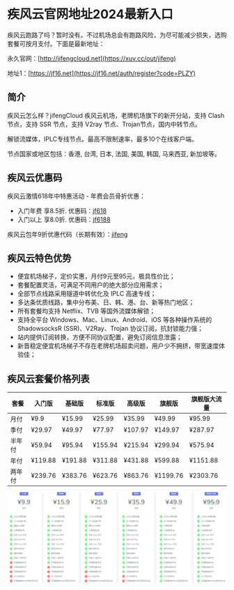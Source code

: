 # 疾风云官网地址2024最新入口

疾风云跑路了吗？暂时没有。不过机场总会有跑路风险，为尽可能减少损失，选购套餐可按月支付。下面是最新地址：

永久官网：[http://jifengcloud.net](https://xuv.cc/out/jifeng)

地址1：[https://jf16.net](https://jf16.net/auth/register?code=PLZY)

## 简介

疾风云怎么样？jifengCloud 疾风云机场，老牌机场旗下的新开分站，支持 Clash 节点，支持 SSR 节点，支持 V2ray 节点、Trojan节点，国内中转节点。

解锁流媒体，IPLC专线节点。最高不限制速率，最多10个在线客户端。

节点国家或地区包括：香港, 台湾, 日本, 法国, 美国, 韩国, 马来西亚, 新加坡等。

## 疾风云优惠码

疾风云激情618年中特惠活动 - 年费会员骨折优惠：

+ 入门年费 享8.5折. 优惠码：[jf618](https://xuv.cc/out/jifeng)
+ 入门以上 享8.0折. 优惠码：[jf6188](https://xuv.cc/out/jifeng)

疾风云包年9折优惠代码（长期有效）：[jifeng](https://xuv.cc/out/jifeng)

## 疾风云特色优势

+ 便宜机场梯子，定价实惠，月付9元至95元，极具性价比；
+ 套餐配置灵活，可满足不同用户的绝大部分应用需求；
+ 全部节点线路采用隧道中转优化及 IPLC 高速专线；
+ 多达条优质线路，集中分布美、日、韩、港、台、新等热门地区；
+ 所有套餐均支持 Netflix、TVB 等国外流媒体解锁；
+ 支持全平台 Windows、Mac、Linux、Android、iOS 等各种操作系统的 ShadowsocksR (SSR)、V2Ray、Trojan 协议订阅，抗封锁能力强；
+ 站内提供订阅转换，方便不同协议配置，避免订阅信息泄露；
+ 新晋稳定便宜机场梯子不存在老牌机场超卖问题，用户少不拥挤，带宽速度体验佳；

## 疾风云套餐价格列表

|套餐|入门版|基础版|标准版|高级版|旗舰版|旗舰版大流量|
|----|----|----|----|----|----|----|
|月付|¥9.9|¥15.99|¥25.99|¥35.99|¥49.99|¥95.99|
|季付|¥29.97|¥49.97|¥77.97|¥107.97|¥149.97|¥287.97|
|半年付|¥59.94|¥95.94|¥155.94|¥215.94|¥299.94|¥575.94|
|年付|¥119.88|¥191.88|¥311.88|¥431.88|¥599.88|¥1151.88|
|两年付|¥239.76|¥383.76|¥623.76|¥863.76|¥1199.76|¥2303.76|

[![疾风云机场套餐价格](0_jifeng_20240604_222128.png)](https://xuv.cc/out/jifeng)

